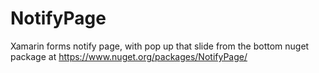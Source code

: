 # NotifyPage
Xamarin forms notify page, with pop up that slide from the bottom
nuget package at https://www.nuget.org/packages/NotifyPage/
